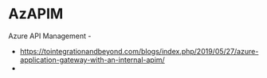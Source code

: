 # AzAPIM
Azure API Management - 

* https://tointegrationandbeyond.com/blogs/index.php/2019/05/27/azure-application-gateway-with-an-internal-apim/
* 
